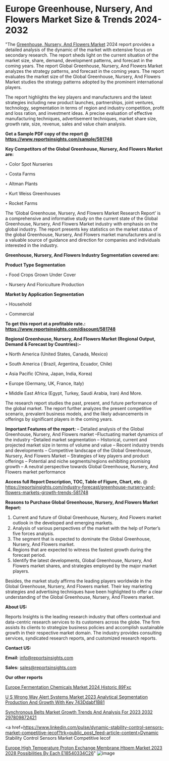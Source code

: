 # Europe Greenhouse, Nursery, And Flowers Market Size & Trends 2024-2032

 "The <a href=https://www.reportsinsights.com/sample/581748>Greenhouse, Nursery, And Flowers Market</a> 2024 report provides a detailed analysis of the dynamic of the market with extensive focus on secondary research. The report sheds light on the current situation of the market size, share, demand, development patterns, and forecast in the coming years. The report Global Greenhouse, Nursery, And Flowers Market analyzes the strategy patterns, and forecast in the coming years. The report evaluates the market size of the Global Greenhouse, Nursery, And Flowers Market studies the strategy patterns adopted by the prominent international players.

The report highlights the key players and manufacturers and the latest strategies including new product launches, partnerships, joint ventures, technology, segmentation in terms of region and industry competition, profit and loss ration, and investment ideas. A precise evaluation of effective manufacturing techniques, advertisement techniques, market share size, growth rate, size, revenue, sales and value chain analysis.

<strong>Get a Sample PDF copy of the report @ <a href=https://www.reportsinsights.com/sample/581748 style=color:#0000ff;>https://www.reportsinsights.com/sample/581748</a></strong>

<strong>Key Competitors of the Global Greenhouse, Nursery, And Flowers Market are:</strong>

‣ Color Spot Nurseries

‣ Costa Farms

‣ Altman Plants

‣ Kurt Weiss Greenhouses

‣ Rocket Farms

The ‘Global Greenhouse, Nursery, And Flowers Market Research Report’ is a comprehensive and informative study on the current state of the Global Greenhouse, Nursery, And Flowers Market industry with emphasis on the global industry. The report presents key statistics on the market status of the global Greenhouse, Nursery, And Flowers market manufacturers and is a valuable source of guidance and direction for companies and individuals interested in the industry.

<strong>Greenhouse, Nursery, And Flowers Industry Segmentation covered are:</strong>

<strong>Product Type Segmentation</strong>

‣    Food Crops Grown Under Cover

‣ Nursery And Floriculture Production

<strong>Market by Application Segmentation</strong>

‣   Household

‣ Commercial

<strong>To get this report at a profitable rate.: <a href=https://www.reportsinsights.com/discount/581748 style=color:#0000ff;>https://www.reportsinsights.com/discount/581748</a></strong>

<strong>Regional Greenhouse, Nursery, And Flowers Market (Regional Output, Demand &amp; Forecast by Countries):-</strong>

• North America (United States, Canada, Mexico)

• South America ( Brazil, Argentina, Ecuador, Chile)

• Asia Pacific (China, Japan, India, Korea)

• Europe (Germany, UK, France, Italy)

• Middle East Africa (Egypt, Turkey, Saudi Arabia, Iran) And More.

The research report studies the past, present, and future performance of the global market. The report further analyzes the present competitive scenario, prevalent business models, and the likely advancements in offerings by significant players in the coming years.

<strong>Important Features of the report:</strong>
– Detailed analysis of the Global Greenhouse, Nursery, And Flowers market
–Fluctuating market dynamics of the industry
–Detailed market segmentation
– Historical, current and projected market size in terms of volume and value
– Recent industry trends and developments
– Competitive landscape of the Global Greenhouse, Nursery, And Flowers Market
– Strategies of key players and product offerings
– Potential and niche segments/regions exhibiting promising growth
– A neutral perspective towards Global Greenhouse, Nursery, And Flowers market performance

<strong>Access full Report Description, TOC, Table of Figure, Chart, etc. </strong>@   <a href=https://reportsinsights.com/industry-forecast/greenhouse-nursery-and-flowers-markets-growth-trends-581748 style=color:#0000ff;>https://reportsinsights.com/industry-forecast/greenhouse-nursery-and-flowers-markets-growth-trends-581748</a>

<strong>Reasons to Purchase Global Greenhouse, Nursery, And Flowers Market Report:</strong>
1. Current and future of Global Greenhouse, Nursery, And Flowers market outlook in the developed and emerging markets.
2. Analysis of various perspectives of the market with the help of Porter’s five forces analysis.
3. The segment that is expected to dominate the Global Greenhouse, Nursery, And Flowers market.
4. Regions that are expected to witness the fastest growth during the forecast period.
5. Identify the latest developments, Global Greenhouse, Nursery, And Flowers market shares, and strategies employed by the major market players.

Besides, the market study affirms the leading players worldwide in the Global Greenhouse, Nursery, And Flowers market. Their key marketing strategies and advertising techniques have been highlighted to offer a clear understanding of the Global Greenhouse, Nursery, And Flowers market.

<strong><strong>About US</strong>:</strong>

Reports Insights is the leading research industry that offers contextual and data-centric research services to its customers across the globe. The firm assists its clients to strategize business policies and accomplish sustainable growth in their respective market domain. The industry provides consulting services, syndicated research reports, and customized research reports.

<strong>Contact US:</strong>

<p class=><b>Email:</b> <a href=mailto:info@reportsinsights.com>info@reportsinsights.com</a></p>
<p class=><b>Sales:</b> <a href=mailto:sales@reportsinsights.com>sales@reportsinsights.com</a></p>

<strong>Our other reports</strong>

<a href=https://www.linkedin.com/pulse/europe-fermentation-chemicals-market-2024-historic-89fxc/>Europe Fermentation Chemicals Market 2024 Historic 89Fxc</a>

<a href=https://medium.com/@jadhaosuchit578/u-s-wrong-way-alert-systems-market-2023-analytical-segmentation-production-and-growth-with-key-743ddabf1b81>U S Wrong Way Alert Systems Market 2023 Analytical Segmentation Production And Growth With Key 743Ddabf1B81</a>

<a href=https://medium.com/@sakshideshmukh994/synchronous-belts-market-growth-trends-and-analysis-for-2023-2032-297809872421>Synchronous Belts Market Growth Trends And Analysis For 2023 2032 297809872421</a>

<a href=https://www.linkedin.com/pulse/dynamic-stability-control-sensors-market-competitive-iecof?trk=public_post_feed-article-content>Dynamic Stability Control Sensors Market Competitive Iecof</a>

<a href=https://medium.com/@nadeemkazi0003/europe-high-temperature-proton-exchange-membrane-htpem-market-2023-2028-possibilities-by-each-e18540334c26>Europe High Temperature Proton Exchange Membrane Htpem Market 2023 2028 Possibilities By Each E18540334C26</a>"
![image](https://github.com/daminid12/RImarketresearch/assets/158430485/f13eeeff-c29c-49f3-a4a5-0d14396ab23c)
